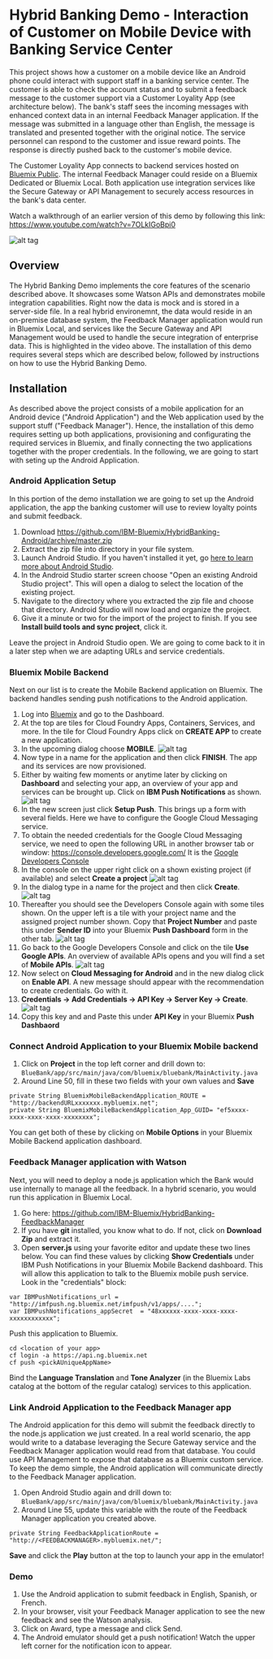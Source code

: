 # Hybrid Banking Demo - Interaction of Customer on Mobile Device with Banking Service Center

This project shows how a customer on a mobile device like an Android phone could interact with support staff in a banking service center. The customer is able to check the account status and to submit a feedback message to the customer support via a Customer Loyality App (see architecture below). The bank's staff sees the incoming messages with enhanced context data in an internal Feedback Manager application. If the message was submitted in a language other than English, the message is translated and presented together with the original notice. The service personnel can respond to the customer and issue reward points. The response is directly pushed back to the customer's mobile device.

The Customer Loyality App connects to backend services hosted on [Bluemix Public](http://www.bluemix.net). The internal Feedback Manager could reside on a Bluemix Dedicated or Bluemix Local. Both application use integration services like the Secure Gateway or API Management to securely access resources in the bank's data center.

Watch a walkthrough of an earlier version of this demo by following this link:
https://www.youtube.com/watch?v=7OLkIGoBpi0

![alt tag](https://raw.githubusercontent.com/IBM-Bluemix/HybridBanking-Android/master/images/Architecture.png)

## Overview
The Hybrid Banking Demo implements the core features of the scenario described above. It showcases some Watson APIs and demonstrates mobile integration capabilities. Right now the data is mock and is stored in a server-side file. In a real hybrid environemnt, the data would reside in an on-premise database system, the Feedback Manager application would run in Bluemix Local, and services like the Secure Gateway and API Management would be used to handle the secure integration of enterprise data. This is highlighted in the video above. The installation of this demo requires several steps which are described below, followed by instructions on how to use the Hybrid Banking Demo.


## Installation
As described above the project consists of a mobile application for an Android device ("Android Application") and the Web application used by the support stuff ("Feedback Manager"). Hence, the installation of this demo requires setting up both applications, provisioning and configurating the required services in Bluemix, and finally connecting the two applications together with the proper credentials. In the following, we are going to start with seting up the Android Application.

### Android Application Setup
In this portion of the demo installation we are going to set up the Android application, the app the banking customer will use to review loyalty points and submit feedback.

1. Download https://github.com/IBM-Bluemix/HybridBanking-Android/archive/master.zip
2. Extract the zip file into directory in your file system.
3. Launch Android Studio. If you haven't installed it yet, go [here to learn more about Android Studio](http://developer.android.com/develop/index.html).
4. In the Android Studio starter screen choose "Open an existing Android Studio project". This will open a dialog to select the location of the existing project.
5. Navigate to the directory where you extracted the zip file and choose that directory. Android Studio will now load and organize the project.
6. Give it a minute or two for the import of the project to finish. If you see **Install build tools and sync project**, click it.

Leave the project in Android Studio open. We are going to come back to it in a later step when we are adapting URLs and service credentials.

### Bluemix Mobile Backend

Next on our list is to create the Mobile Backend application on Bluemix. The backend handles sending push notifications to the Android application. 

1. Log into [Bluemix](http://www.bluemix.net) and go to the Dashboard.
2. At the top are tiles for Cloud Foundry Apps, Containers, Services, and more. In the tile for Cloud Foundry Apps click on **CREATE APP** to create a new application.
3. In the upcoming dialog choose **MOBILE**.
![alt tag](https://raw.githubusercontent.com/IBM-Bluemix/HybridBanking-Android/master/images/MobileApp.png)
4. Now type in a name for the application and then click **FINISH**. The app and its services are now provisioned.
5. Either by waiting few moments or anytime later by clicking on **Dashboard** and selecting your app, an overview of your app and services can be brought up. Click on **IBM Push Notifications** as shown.
![alt tag](https://raw.githubusercontent.com/IBM-Bluemix/HybridBanking-Android/master/images/MobileAppOverview.png)
6. In the new screen just click **Setup Push**. This brings up a form with several fields. Here we have to configure the Google Cloud Messaging service.
7. To obtain the needed credentials for the Google Cloud Messaging service, we need to open the following URL in another browser tab or window: https://console.developers.google.com/ It is the [Google Developers Console](https://console.developers.google.com/)
8. In the console on the upper right click on a shown existing project (if available) and select **Create a project**
![alt tag](https://raw.githubusercontent.com/IBM-Bluemix/HybridBanking-Android/master/images/GoogleDevelopersConsole.png)
9. In the dialog type in a name for the project and then click **Create**.
![alt tag](https://raw.githubusercontent.com/IBM-Bluemix/HybridBanking-Android/master/images/GoogleNewProject.png)
10. Thereafter you should see the Developers Console again with some tiles shown. On the upper left is a tile with your project name and the assigned project number shown. Copy that **Project Number** and paste this under **Sender ID** into your Bluemix **Push Dashboard** form in the other tab.
![alt tag](https://raw.githubusercontent.com/IBM-Bluemix/HybridBanking-Android/master/images/GoogleProject.png)
11. Go back to the Google Developers Console and click on the tile **Use Google APIs**. An overview of available APIs opens and you will find a set of **Mobile APIs**.
![alt tag](https://raw.githubusercontent.com/IBM-Bluemix/HybridBanking-Android/master/images/GoogleMobileAPIs.png)
12. Now select on **Cloud Messaging for Android** and in the new dialog click on **Enable API**. A new message should appear with the recommendation to create credentials. Go with it.
13. **Credentials -> Add Credentials -> API Key -> Server Key -> Create**. 
![alt tag](https://raw.githubusercontent.com/IBM-Bluemix/HybridBanking-Android/master/images/GoogleAddCredentials.png)
14. Copy this key and and Paste this under **API Key** in your Bluemix **Push Dashbaord**

### Connect Android Application to your Bluemix Mobile backend

1. Click on **Project** in the top left corner and drill down to: `BlueBank/app/src/main/java/com/bluemix/bluebank/MainActivity.java`
2. Around Line 50, fill in these two fields with your own values and **Save**
```
private String BluemixMobileBackendApplication_ROUTE = "http://backendURLxxxxxxx.mybluemix.net";
private String BluemixMobileBackendApplication_App_GUID= "ef5xxxx-xxxx-xxxx-xxxx-xxxxxxxx";
```
   You can get both of these by clicking on **Mobile Options** in your Bluemix Mobile Backend application dashboard.

### Feedback Manager application with Watson
Next, you will need to deploy a node.js application which the Bank would use internally to manage all the feedback. In a hybrid scenario, you would run this application in Bluemix Local.

1. Go here: https://github.com/IBM-Bluemix/HybridBanking-FeedbackManager
2. If you have **git** installed, you know what to do. If not, click on **Download Zip** and extract it.
3. Open **server.js** using your favorite editor and update these two lines below. You can find these values by clicking **Show Credentials** under IBM Push Notifications in your Bluemix Mobile Backend dashboard. This will allow this application to talk to the Bluemix mobile push service. Look in the "credentials" block:
```
var IBMPushNotifications_url = "http://imfpush.ng.bluemix.net/imfpush/v1/apps/....";
var IBMPushNotifications_appSecret  = "48xxxxxx-xxxx-xxxx-xxxx-xxxxxxxxxxxx";
```
Push this application to Bluemix. 
```
cd <location of your app>
cf login -a https://api.ng.bluemix.net
cf push <pickAUniqueAppName>
```
Bind the **Language Translation** and **Tone Analyzer** (in the Bluemix Labs catalog at the bottom of the regular catalog) services to this application. 

### Link Android Application to the Feedback Manager app
The Android application for this demo will submit the feedback directly to the node.js application we just created. In a real world scenario, the app would write to a database leveraging the Secure Gateway service and the Feedback Manager application would read from that database. You could use API Management to expose that database as a Bluemix custom service. To keep the demo simple, the Android application will communicate directly to the Feedback Manager application.

1. Open Android Studio again and drill down to: 
`BlueBank/app/src/main/java/com/bluemix/bluebank/MainActivity.java`
2. Around Line 55, update this variable with the route of the Feedback Manager application you created above.
```    
private String FeedbackApplicationRoute = "http://<FEEDBACKMANAGER>.mybluemix.net/";
```
**Save** and click the **Play** button at the top to launch your app in the emulator!


### Demo
1. Use the  Android application to submit feedback in English, Spanish, or French.
2. In your browser, visit your Feedback Manager application to see the new feedback and see the Watson analysis.
3. Click on Award, type a message and click Send.
4. The Android emulator should get a push notification! Watch the upper left corner for the notification icon to appear.
